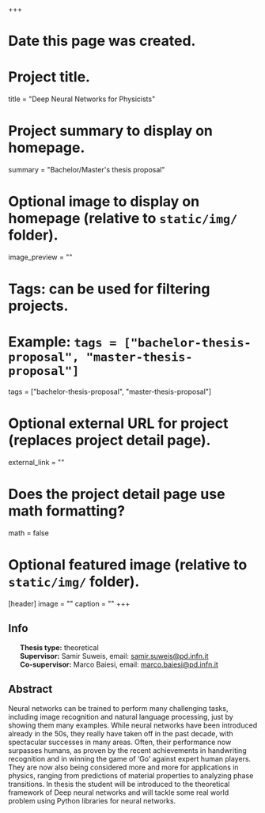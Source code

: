 +++
# Date this page was created.

# Project title.
title = "Deep Neural Networks for Physicists"

# Project summary to display on homepage.
summary = "Bachelor/Master's thesis proposal"

# Optional image to display on homepage (relative to `static/img/` folder).
image_preview = ""

# Tags: can be used for filtering projects.
# Example: `tags = ["bachelor-thesis-proposal", "master-thesis-proposal"]`
tags = ["bachelor-thesis-proposal", "master-thesis-proposal"]

# Optional external URL for project (replaces project detail page).
external_link = ""

# Does the project detail page use math formatting?
math = false

# Optional featured image (relative to `static/img/` folder).
[header]
image = ""
caption = ""
+++

## Info
<ul style="list-style-type:none">
  <li><b>Thesis type:</b> theoretical</li>
  <li><b>Supervisor:</b> Samir Suweis, email: <a href="">samir.suweis@pd.infn.it</a></li>
  <li><b>Co-supervisor:</b> Marco Baiesi, email: <a href="">marco.baiesi@pd.infn.it</a></li>
</ul>  

## Abstract
Neural networks can be trained to perform many challenging tasks, including image recognition and natural language processing, just by showing them many examples. While neural networks have been introduced already in the 50s, they really have taken off in the past decade, with spectacular successes in many areas. Often, their performance now surpasses humans, as proven by the recent achievements in handwriting recognition and in winning the game of ‘Go’ against expert human players. They are now also being considered more and more for applications in physics, ranging from predictions of material properties to analyzing phase transitions. In thesis the student will be introduced to the theoretical framework of Deep neural networks and will tackle some real world problem using Python libraries for neural networks.
